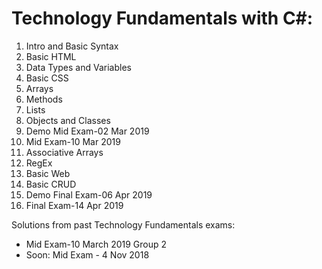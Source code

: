 # Technology Fundamentals with C#:

01. Intro and Basic Syntax
02. Basic HTML
03. Data Types and Variables
04. Basic CSS
05. Arrays
06. Methods
07. Lists
08. Objects and Classes
09. Demo Mid Exam-02 Mar 2019
10. Mid Exam-10 Mar 2019
11. Associative Arrays
12. RegEx
13. Basic Web
14. Basic CRUD
15. Demo Final Exam-06 Apr 2019
16. Final Exam-14 Apr 2019

Solutions from past Technology Fundamentals exams:
 - Mid Exam-10 March 2019 Group 2
 - Soon: Mid Exam - 4 Nov 2018
 
